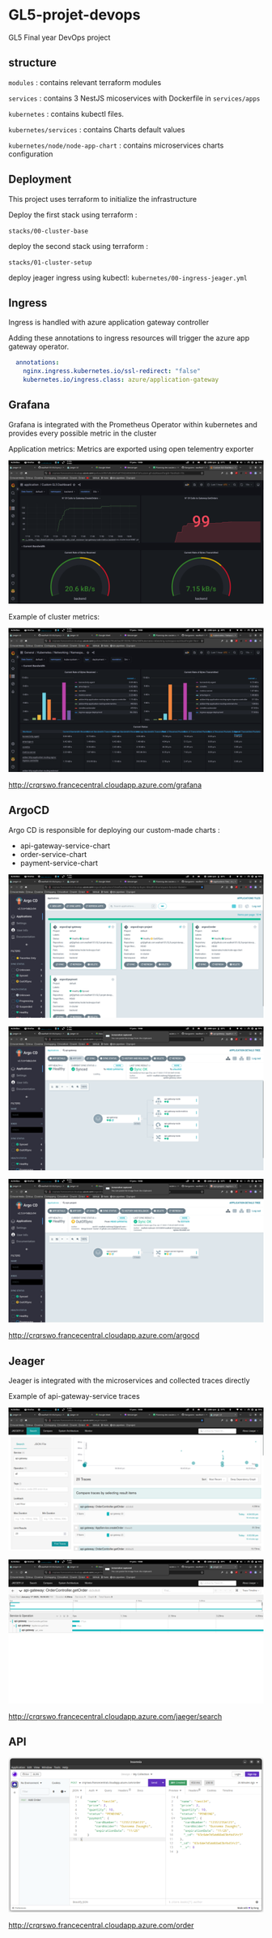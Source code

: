 # GL5-projet-devops

GL5 Final year DevOps project

## structure

`modules` : contains relevant terraform modules

`services` : contains 3 NestJS micoservices with Dockerfile in `services/apps`

`kubernetes` : contains kubectl files.

`kubernetes/services` : contains Charts default values

`kubernetes/node/node-app-chart` : contains microservices charts configuration

## Deployment

This project uses terraform to initialize the infrastructure

Deploy the first stack using terraform :

`stacks/00-cluster-base`

deploy the second stack using terraform :

`stacks/01-cluster-setup`

deploy jeager ingress using kubectl:
`kubernetes/00-ingress-jeager.yml`

## Ingress

Ingress is handled with azure application gateway controller

Adding these annotations to ingress resources will trigger the azure app gateway operator.

```yaml
  annotations:
    nginx.ingress.kubernetes.io/ssl-redirect: "false"
    kubernetes.io/ingress.class: azure/application-gateway
```

## Grafana

Grafana is integrated with the Prometheus Operator within kubernetes and provides every possible metric in the cluster

Application metrics:
Metrics are exported using open telementry exporter

![](pictures/Screenshot%20from%202023-01-17%2019-09-18.png)

Example of cluster metrics:

![](pictures/Screenshot%20from%202023-01-17%2019-09-35.png)

<http://crqrswo.francecentral.cloudapp.azure.com/grafana>

## ArgoCD

Argo CD is responsible for deploying our  custom-made charts :

- api-gateway-service-chart
- order-service-chart
- payment-service-chart

![](pictures/Screenshot%20from%202023-01-17%2019-08-43.png)

![](pictures/Screenshot%20from%202023-01-17%2019-08-47.png)

![](pictures/Screenshot%20from%202023-01-17%2019-08-53.png)

<http://crqrswo.francecentral.cloudapp.azure.com/argocd>

## Jeager

Jeager is integrated with the microservices and collected traces directly

Example of api-gateway-service traces

![](pictures/Screenshot%20from%202023-01-17%2019-09-53.png)

![](pictures/Screenshot%20from%202023-01-17%2019-09-55.png)

<http://crqrswo.francecentral.cloudapp.azure.com/jaeger/search>

## API

![](pictures/Screenshot%20from%202023-01-17%2019-10-05.png)

<http://crqrswo.francecentral.cloudapp.azure.com/order>
